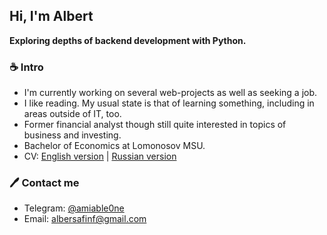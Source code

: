 ## Hi, I'm Albert
**Exploring depths of backend development with Python.** 

### ☕ Intro
- I'm currently working on several web-projects as well as seeking a job.
- I like reading. My usual state is that of learning something, including in areas outside of IT, too.
- Former financial analyst though still quite interested in topics of business and investing.
- Bachelor of Economics at Lomonosov MSU.
- CV: [English version](https://drive.google.com/file/d/1lZdTh0Tnk-FtPBK8ptl0LVL4uL1D-CaR/view?usp=drive_link) | [Russian version](https://drive.google.com/file/d/1qye5I1vUH8LxV7-svn9-A_gAQS9YtSfj/view?usp=drive_link)

### 🖊️ Contact me
- Telegram: [@amiable0ne](t.me/amiable0ne)
- Email: [albersafinf@gmail.com](albersafinf@gmail.com)

<!--
It's a comment
-->
